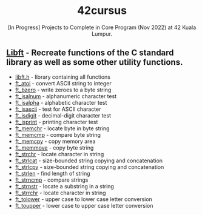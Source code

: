 <div align="center">

# 42cursus

[In Progress] Projects to Complete in Core Program (Nov 2022) at 42 Kuala Lumpur.

</div>

## [Libft](https://github.com/redbeanpao/libft) - Recreate functions of the C standard library as well as some other utility functions.

- [libft.h](https://github.com/redbeanpao/libft/blob/main/libft.h) - library containing all functions
- [ft_atoi](https://github.com/redbeanpao/libft/blob/main/ft_atoi.c) - convert ASCII string to integer
- [ft_bzero](https://github.com/redbeanpao/libft/blob/main/ft_bzero.c) - write zeroes to a byte string
- [ft_isalnum](https://github.com/redbeanpao/libft/blob/main/ft_isalnum.c) - alphanumeric character test
- [ft_isalpha](https://github.com/redbeanpao/libft/blob/main/ft_isalpha.c) - alphabetic character test
- [ft_isascii](https://github.com/redbeanpao/libft/blob/main/ft_isascii.c) - test for ASCII character
- [ft_isdigit](https://github.com/redbeanpao/libft/blob/main/isdigit.c) - decimal-digit character test
- [ft_isprint](https://github.com/redbeanpao/libft/blob/main/ft_isprint.c) - printing character test
- [ft_memchr](https://github.com/redbeanpao/libft/blob/main/ft_memchr.c) - locate byte in byte string
- [ft_memcmp](https://github.com/redbeanpao/libft/blob/main/ft_memcmp.c) - compare byte string
- [ft_memcpy](https://github.com/redbeanpao/libft/blob/main/ft_memcpy.c) - copy memory area
- [ft_memmove](https://github.com/redbeanpao/libft/blob/main/ft_memmove.c) - copy byte string
- [ft_strchr](https://github.com/redbeanpao/libft/blob/main/ft_strchr.c) - locate character in string
- [ft_strlcat](https://github.com/redbeanpao/libft/blob/main/ft_strlcat.c) - size-bounded string copying and concatenation
- [ft_strlcpy](https://github.com/redbeanpao/libft/blob/main/ft_strlcpy.c) - size-bounded string copying and concatenation
- [ft_strlen](https://github.com/redbeanpao/libft/blob/main/ft_strlen.c) - find length of string
- [ft_strncmp](https://github.com/redbeanpao/libft/blob/main/ft_strncmp.c) - compare strings
- [ft_strnstr](https://github.com/redbeanpao/libft/blob/main/ft_strnstr.c) - locate a substring in a string
- [ft_strrchr](https://github.com/redbeanpao/libft/blob/main/ft_strrchr.c) - locate character in string
- [ft_tolower](https://github.com/redbeanpao/libft/blob/main/ft_tolower.c) - upper case to lower case letter conversion
- [ft_toupper](https://github.com/redbeanpao/libft/blob/main/ft_toupper.c) - lower case to upper case letter conversion

<div align="center">
